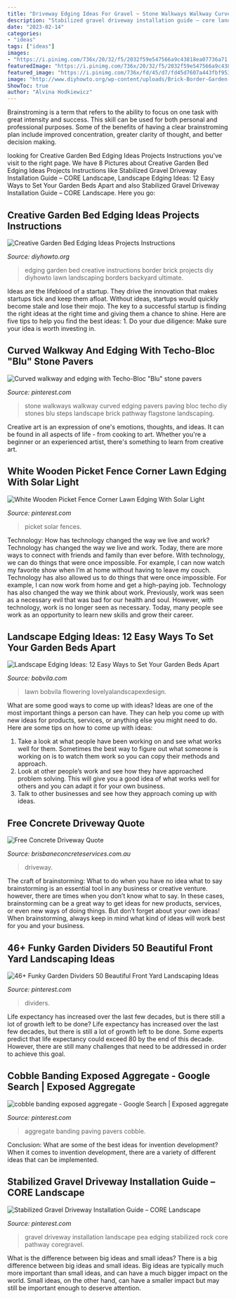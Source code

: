 ```yaml
---
title: "Driveway Edging Ideas For Gravel ~ Stone Walkways Walkway Curved Edging Pavers Paving Bloc Techo Diy Stones Blu Steps Landscape Brick Pathway Flagstone Landscaping"
description: "Stabilized gravel driveway installation guide – core landscape"
date: "2023-02-14"
categories:
- "ideas"
tags: ["ideas"]
images:
- "https://i.pinimg.com/736x/20/32/f5/2032f59e547566a9c43818ea07736a71.jpg"
featuredImage: "https://i.pinimg.com/736x/20/32/f5/2032f59e547566a9c43818ea07736a71.jpg"
featured_image: "https://i.pinimg.com/736x/fd/45/d7/fd45d7607a443fbf95396611ebbfb0e4.jpg"
image: "http://www.diyhowto.org/wp-content/uploads/Brick-Border-Garden-Edging-20-Creative-Garden-Bed-Edging-Ideas-Projects-Instructions-DIYHowto.jpg"
ShowToc: true
author: "Alvina Hodkiewicz"
---
```



Brainstroming is a term that refers to the ability to focus on one task with great intensity and success. This skill can be used for both personal and professional purposes. Some of the benefits of having a clear brainstroming plan include improved concentration, greater clarity of thought, and better decision making.

	

		
looking for Creative Garden Bed Edging Ideas Projects Instructions you've visit to the right page. We have 8 Pictures about Creative Garden Bed Edging Ideas Projects Instructions like Stabilized Gravel Driveway Installation Guide – CORE Landscape, Landscape Edging Ideas: 12 Easy Ways to Set Your Garden Beds Apart and also Stabilized Gravel Driveway Installation Guide – CORE Landscape. Here you go:
		
    
## Creative Garden Bed Edging Ideas Projects Instructions

<img loading=lazy src="http://www.diyhowto.org/wp-content/uploads/Brick-Border-Garden-Edging-20-Creative-Garden-Bed-Edging-Ideas-Projects-Instructions-DIYHowto.jpg" onerror="this.onerror=null;this.src='https://tse3.mm.bing.net/th?id=OIP.RmwaKGqzbNEhnCFwTNCLlwHaJ8&amp;pid=15.1';" alt="Creative Garden Bed Edging Ideas Projects Instructions">

_Source: diyhowto.org_

>edging garden bed creative instructions border brick projects diy diyhowto lawn landscaping borders backyard ultimate. 

	

Ideas are the lifeblood of a startup. They drive the innovation that makes startups tick and keep them afloat. Without ideas, startups would quickly become stale and lose their mojo. The key to a successful startup is finding the right ideas at the right time and giving them a chance to shine. Here are five tips to help you find the best ideas: 1. Do your due diligence: Make sure your idea is worth investing in.

    
## Curved Walkway And Edging With Techo-Bloc &quot;Blu&quot; Stone Pavers

<img loading=lazy src="https://i.pinimg.com/736x/bc/36/01/bc360150c1357ab08510a3f5bde06909--stone-walkways-paving-stones.jpg" onerror="this.onerror=null;this.src='https://tse4.mm.bing.net/th?id=OIP.eMx9-VQJHHHKu4poooOZQQHaKO&amp;pid=15.1';" alt="Curved walkway and edging with Techo-Bloc &quot;Blu&quot; stone pavers">

_Source: pinterest.com_

>stone walkways walkway curved edging pavers paving bloc techo diy stones blu steps landscape brick pathway flagstone landscaping. 

	

Creative art is an expression of one's emotions, thoughts, and ideas. It can be found in all aspects of life - from cooking to art. Whether you're a beginner or an experienced artist, there's something to learn from creative art.

    
## White Wooden Picket Fence Corner Lawn Edging With Solar Light

<img loading=lazy src="https://i.pinimg.com/736x/fd/45/d7/fd45d7607a443fbf95396611ebbfb0e4.jpg" onerror="this.onerror=null;this.src='https://tse2.mm.bing.net/th?id=OIP.pyt7ZYjZ4vSuDBRsPKdp-gHaF1&amp;pid=15.1';" alt="White Wooden Picket Fence Corner Lawn Edging With Solar Light">

_Source: pinterest.com_

>picket solar fences. 

	

Technology: How has technology changed the way we live and work?
Technology has changed the way we live and work. Today, there are more ways to connect with friends and family than ever before. With technology, we can do things that were once impossible. For example, I can now watch my favorite show when I’m at home without having to leave my couch. Technology has also allowed us to do things that were once impossible. For example, I can now work from home and get a high-paying job. Technology has also changed the way we think about work. Previously, work was seen as a necessary evil that was bad for our health and soul. However, with technology, work is no longer seen as necessary. Today, many people see work as an opportunity to learn new skills and grow their career.

    
## Landscape Edging Ideas: 12 Easy Ways To Set Your Garden Beds Apart

<img loading=lazy src="https://empire-s3-production.bobvila.com/slides/26263/original/lightstone_landscape_edging.jpg?1591229146" onerror="this.onerror=null;this.src='https://tse4.mm.bing.net/th?id=OIP.j-6eN8_6vn_1ZFLhLuwNRAHaJ4&amp;pid=15.1';" alt="Landscape Edging Ideas: 12 Easy Ways to Set Your Garden Beds Apart">

_Source: bobvila.com_

>lawn bobvila flowering lovelyalandscapexdesign. 

	

What are some good ways to come up with ideas?
Ideas are one of the most important things a person can have. They can help you come up with new ideas for products, services, or anything else you might need to do. Here are some tips on how to come up with ideas: 
1. Take a look at what people have been working on and see what works well for them. Sometimes the best way to figure out what someone is working on is to watch them work so you can copy their methods and approach. 
2. Look at other people’s work and see how they have approached problem solving. This will give you a good idea of what works well for others and you can adapt it for your own business. 
3. Talk to other businesses and see how they approach coming up with ideas.

    
## Free Concrete Driveway Quote

<img loading=lazy src="https://brisbaneconcreteservices.com.au/wp-content/uploads/2020/07/free-concrete-driveway-quote-brisbane.jpg" onerror="this.onerror=null;this.src='https://tse4.mm.bing.net/th?id=OIP.bxcvnC_7EYKwkYDdFMr5fQHaFj&amp;pid=15.1';" alt="Free Concrete Driveway Quote">

_Source: brisbaneconcreteservices.com.au_

>driveway. 

	

The craft of brainstorming: What to do when you have no idea what to say
brainstorming is an essential tool in any business or creative venture. however, there are times when you don’t know what to say. In these cases, brainstorming can be a great way to get ideas for new products, services, or even new ways of doing things. But don’t forget about your own ideas! When brainstorming, always keep in mind what kind of ideas will work best for you and your business.

    
## 46+ Funky Garden Dividers 50 Beautiful Front Yard Landscaping Ideas

<img loading=lazy src="https://i.pinimg.com/736x/24/c4/3c/24c43cd9dc5a815a47e80185c0e19670.jpg" onerror="this.onerror=null;this.src='https://tse2.mm.bing.net/th?id=OIP.RQn36pdLREmrO36bLvuh_gHaJ3&amp;pid=15.1';" alt="46+ Funky Garden Dividers 50 Beautiful Front Yard Landscaping Ideas">

_Source: pinterest.com_

>dividers. 

	

Life expectancy has increased over the last few decades, but is there still a lot of growth left to be done?
Life expectancy has increased over the last few decades, but there is still a lot of growth left to be done. Some experts predict that life expectancy could exceed 80 by the end of this decade. However, there are still many challenges that need to be addressed in order to achieve this goal.

    
## Cobble Banding Exposed Aggregate - Google Search | Exposed Aggregate

<img loading=lazy src="https://i.pinimg.com/736x/20/32/f5/2032f59e547566a9c43818ea07736a71.jpg" onerror="this.onerror=null;this.src='https://tse2.mm.bing.net/th?id=OIP.3L3uJvxZaE0lv-S7FdYa2QHaHa&amp;pid=15.1';" alt="cobble banding exposed aggregate - Google Search | Exposed aggregate">

_Source: pinterest.com_

>aggregate banding paving pavers cobble. 

	

Conclusion: What are some of the best ideas for invention development?
When it comes to invention development, there are a variety of different ideas that can be implemented.

    
## Stabilized Gravel Driveway Installation Guide – CORE Landscape

<img loading=lazy src="https://i.pinimg.com/736x/1e/ae/a0/1eaea09db86b5f50a667575fae592536.jpg" onerror="this.onerror=null;this.src='https://tse2.mm.bing.net/th?id=OIP.UBxLkKGdHj9MoDyQ3bjEmQHaJ4&amp;pid=15.1';" alt="Stabilized Gravel Driveway Installation Guide – CORE Landscape">

_Source: pinterest.com_

>gravel driveway installation landscape pea edging stabilized rock core pathway coregravel. 

	

What is the difference between big ideas and small ideas?
There is a big difference between big ideas and small ideas. Big ideas are typically much more important than small ideas, and can have a much bigger impact on the world. Small ideas, on the other hand, can have a smaller impact but may still be important enough to deserve attention.

